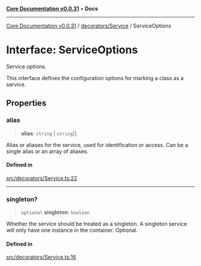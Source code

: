 [**Core Documentation v0.0.31**](../../../README.md) • **Docs**

***

[Core Documentation v0.0.31](../../../modules.md) / [decorators/Service](../README.md) / ServiceOptions

# Interface: ServiceOptions

Service options.

This interface defines the configuration options for marking a class as a service.

## Properties

### alias

> **alias**: `string` \| `string`[]

Alias or aliases for the service, used for identification or access.
Can be a single alias or an array of aliases.

#### Defined in

[src/decorators/Service.ts:22](https://github.com/stonemjs/core/blob/063868c8035bce8a9a9b73263c757aec9b0c12c8/src/decorators/Service.ts#L22)

***

### singleton?

> `optional` **singleton**: `boolean`

Whether the service should be treated as a singleton.
A singleton service will only have one instance in the container.
Optional.

#### Defined in

[src/decorators/Service.ts:16](https://github.com/stonemjs/core/blob/063868c8035bce8a9a9b73263c757aec9b0c12c8/src/decorators/Service.ts#L16)
